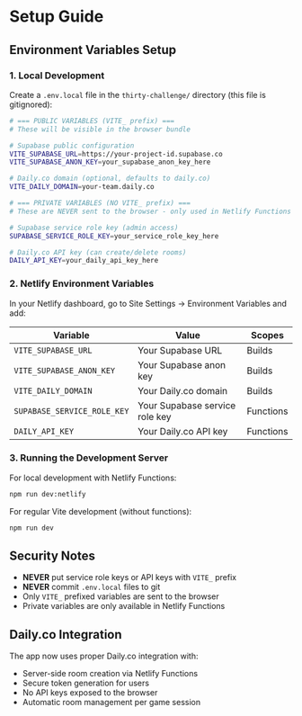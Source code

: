 # Setup Guide

## Environment Variables Setup

### 1. Local Development

Create a `.env.local` file in the `thirty-challenge/` directory (this file is gitignored):

```bash
# === PUBLIC VARIABLES (VITE_ prefix) ===
# These will be visible in the browser bundle

# Supabase public configuration
VITE_SUPABASE_URL=https://your-project-id.supabase.co
VITE_SUPABASE_ANON_KEY=your_supabase_anon_key_here

# Daily.co domain (optional, defaults to daily.co)
VITE_DAILY_DOMAIN=your-team.daily.co

# === PRIVATE VARIABLES (NO VITE_ prefix) ===
# These are NEVER sent to the browser - only used in Netlify Functions

# Supabase service role key (admin access)
SUPABASE_SERVICE_ROLE_KEY=your_service_role_key_here

# Daily.co API key (can create/delete rooms)
DAILY_API_KEY=your_daily_api_key_here
```

### 2. Netlify Environment Variables

In your Netlify dashboard, go to Site Settings → Environment Variables and add:

| Variable | Value | Scopes |
|----------|-------|---------|
| `VITE_SUPABASE_URL` | Your Supabase URL | Builds |
| `VITE_SUPABASE_ANON_KEY` | Your Supabase anon key | Builds |
| `VITE_DAILY_DOMAIN` | Your Daily.co domain | Builds |
| `SUPABASE_SERVICE_ROLE_KEY` | Your Supabase service role key | Functions |
| `DAILY_API_KEY` | Your Daily.co API key | Functions |

### 3. Running the Development Server

For local development with Netlify Functions:
```bash
npm run dev:netlify
```

For regular Vite development (without functions):
```bash
npm run dev
```

## Security Notes

- **NEVER** put service role keys or API keys with `VITE_` prefix
- **NEVER** commit `.env.local` files to git
- Only `VITE_` prefixed variables are sent to the browser
- Private variables are only available in Netlify Functions

## Daily.co Integration

The app now uses proper Daily.co integration with:
- Server-side room creation via Netlify Functions
- Secure token generation for users
- No API keys exposed to the browser
- Automatic room management per game session